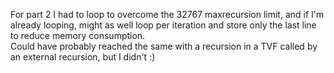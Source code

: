For part 2 I had to loop to overcome the 32767 maxrecursion limit, and if I'm already looping, might as well loop per iteration and store only the last line to reduce memory consumption.<BR>
Could have probably reached the same with a recursion in a TVF called by an external recursion, but I didn't :)